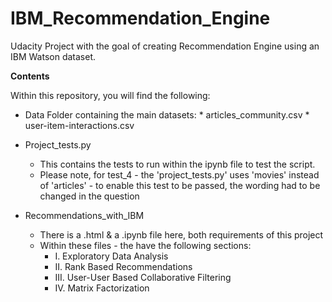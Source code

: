 # IBM_Recommendation_Engine

Udacity Project with the goal of creating Recommendation Engine using an IBM Watson dataset. 

**Contents**

Within this repository, you will find the following: 

* Data Folder containing the main datasets: 
		* articles_community.csv 
		* user-item-interactions.csv

* Project_tests.py
    * This contains the tests to run within the ipynb file to test the script.
    * Please note, for test_4 - the 'project_tests.py' uses 'movies' instead of 'articles' - to enable this test to be passed, the wording had to be changed in the question 

* Recommendations_with_IBM 
   * There is a .html & a .ipynb file here, both requirements of this project 
   * Within these files - the have the following sections: 
        - I. Exploratory Data Analysis
        - II. Rank Based Recommendations
        - III. User-User Based Collaborative Filtering
        - IV. Matrix Factorization
       
